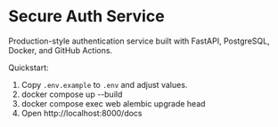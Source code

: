 # Secure Auth Service

Production-style authentication service built with FastAPI, PostgreSQL, Docker, and GitHub Actions.

Quickstart:

1. Copy `.env.example` to `.env` and adjust values.
2. docker compose up --build
3. docker compose exec web alembic upgrade head
4. Open http://localhost:8000/docs
